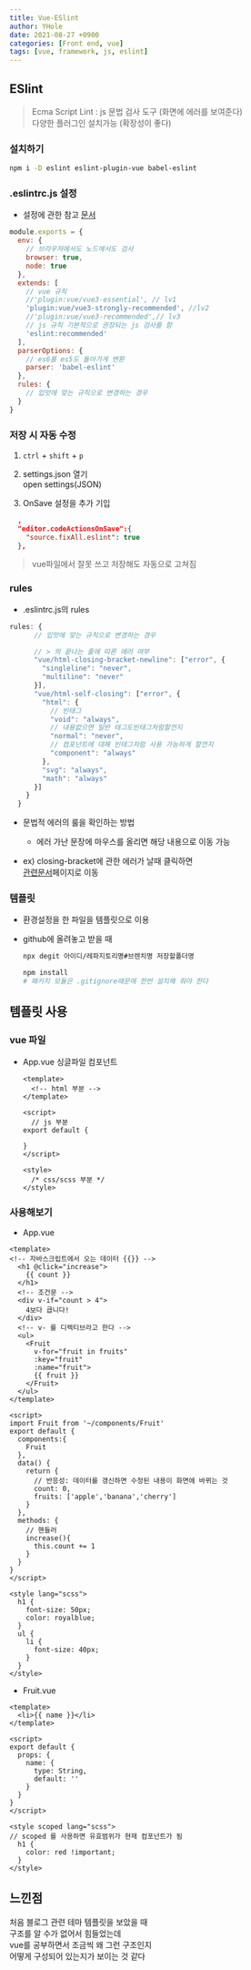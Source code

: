 ```yaml
---
title: Vue-ESlint
author: YHole
date: 2021-08-27 +0900
categories: [Front end, vue]
tags: [vue, framework, js, eslint]
---
```


## ESlint

> Ecma Script Lint : js 문법 검사 도구 (화면에 에러를 보여준다)  
> 다양한 플러그인 설치가능 (확장성이 좋다)

### 설치하기

```bash
npm i -D eslint eslint-plugin-vue babel-eslint
```

### .eslintrc.js 설정

- 설정에 관한 참고 [문서](https://eslint.org/docs/rules/)

```js
module.exports = {
  env: {
    // 브라우저에서도 노드에서도 검사
    browser: true,
    node: true
  },
  extends: [
    // vue 규칙
    //'plugin:vue/vue3-essential', // lv1
    'plugin:vue/vue3-strongly-recommended', //lv2
    //'plugin:vue/vue3-recommended',// lv3
    // js 규칙 기본적으로 권장되는 js 검사를 함
    'eslint:recommended'
  ],
  parserOptions: {
    // es6를 es5도 돌아가게 변환
    parser: 'babel-eslint'
  },
  rules: {
    // 입맛에 맞는 규칙으로 변경하는 경우
  }
}
```

### 저장 시 자동 수정

1. `ctrl` + `shift` + `p`

2. settings.json 열기  
open settings(JSON)

3. OnSave 설정을 추가 기입

```json
  ,
  "editor.codeActionsOnSave":{
    "source.fixAll.eslint": true
  },
```
> vue파일에서 잘못 쓰고 저장해도 자동으로 고쳐짐

### rules

- .eslintrc.js의 rules

```js
rules: {
      // 입맛에 맞는 규칙으로 변경하는 경우

      // > 의 끝나는 줄에 따른 에러 여부
      "vue/html-closing-bracket-newline": ["error", {
        "singleline": "never",
        "multiline": "never"
      }],
      "vue/html-self-closing": ["error", {
        "html": {
          // 빈태그
          "void": "always",
          // 내용없으면 일반 태그도빈태그처럼할껀지
          "normal": "never",
          // 컴포넌트에 대해 빈태그처럼 사용 가능하게 할껀지
          "component": "always"
        },
        "svg": "always",
        "math": "always"
      }]
    }
  }
```

- 문법적 에러의 룰을 확인하는 방법
  - 에러 가난 문장에 마우스를 올리면 해당 내용으로 이동 가능

- ex) closing-bracket에 관한 에러가 날때 클릭하면  
[관련문서](https://eslint.vuejs.org/rules/html-closing-bracket-newline.html)페이지로 이동


### 템플릿

- 환경설정을 한 파일을 템플릿으로 이용
- github에 올려놓고 받을 때

  ```bash
  npx degit 아이디/레파지토리명#브렌치명 저장할폴더명

  npm install
  # 패키지 모듈은 .gitignore때문에 한번 설치해 줘야 한다 
  ```

## 템플릿 사용

### vue 파일

- App.vue 싱글파일 컴포넌트

  ```vue
  <template>
    <!-- html 부분 -->
  </template>

  <script>
    // js 부분
  export default {

  }
  </script>

  <style>
    /* css/scss 부분 */
  </style>
  ```

### 사용해보기

- App.vue

```vue
<template>
<!-- 자바스크립트에서 오는 데이터 {{}} -->
  <h1 @click="increase">
    {{ count }}
  </h1>
  <!-- 조건문 -->
  <div v-if="count > 4">
    4보다 큽니다!
  </div>
  <!-- v- 를 디렉티브라고 한다 -->
  <ul>
    <Fruit
      v-for="fruit in fruits"
      :key="fruit"
      :name="fruit">
      {{ fruit }}
    </Fruit>
  </ul>
</template>

<script>
import Fruit from '~/components/Fruit'
export default {
  components:{
    Fruit
  },
  data() {
    return {
      // 반응성: 데이터를 갱신하면 수정된 내용이 화면에 바뀌는 것
      count: 0,
      fruits: ['apple','banana','cherry']
    }
  },
  methods: {
    // 핸들러
    increase(){
      this.count += 1
    }
  }
}
</script>

<style lang="scss">
  h1 {
    font-size: 50px;
    color: royalblue;
  }
  ul {
    li {
      font-size: 40px;
    }
  }
</style>

```

- Fruit.vue

```vue
<template>
  <li>{{ name }}</li>
</template>

<script>
export default {
  props: {
    name: {
      type: String,
      default: ''
    }
  }
}
</script>

<style scoped lang="scss">
// scoped 를 사용하면 유효범위가 현재 컴포넌트가 됨
  h1 {
    color: red !important;
  }
</style>
```

## 느낀점

처음 블로그 관련 테마 템플릿을 보았을 때  
구조를 알 수가 없어서 힘들었는데  
vue를 공부하면서 조금씩 왜 그런 구조인지  
어떻게 구성되어 있는지가 보이는 것 같다
